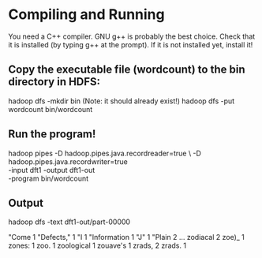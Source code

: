 
# Compiling and Running
You need a C++ compiler. GNU g++ is probably the best choice. Check that it is installed (by typing g++ at the prompt). If it is not installed yet, install it!

## Copy the executable file (wordcount) to the bin directory in HDFS:
  hadoop dfs -mkdir bin                    (Note: it should already exist!)
  hadoop dfs -put  wordcount   bin/wordcount

## Run the program!
  hadoop pipes -D hadoop.pipes.java.recordreader=true  \ 
                   -D hadoop.pipes.java.recordwriter=true \
                   -input dft1  -output dft1-out  \
                   -program bin/wordcount

## Output
 hadoop dfs -text dft1-out/part-00000
 
  "Come   1
  "Defects,"      1
  "I      1
  "Information    1
  "J"     1
  "Plain  2
  ...
  zodiacal        2
  zoe)_   1
  zones:  1
  zoo.    1
  zoological      1
  zouave's        1
  zrads,  2
  zrads.  1